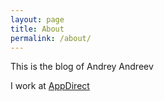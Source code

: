 ```yaml
---
layout: page
title: About
permalink: /about/
---
```


This is the blog of Andrey Andreev

I work at [AppDirect](https://www.appdirect.com)
